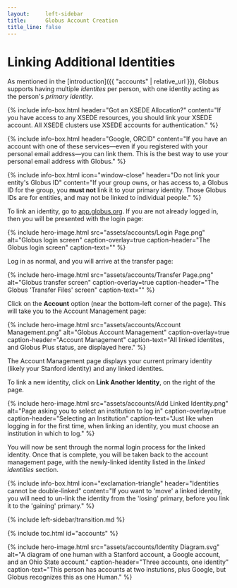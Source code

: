```yaml
---
layout:     left-sidebar
title:      Globus Account Creation
title_line: false
---
```


# Linking Additional Identities

As mentioned in the [introduction]({{ "accounts" | relative_url }}), Globus
supports having multiple _identites_ per person, with one identity acting as
the person's _primary identity_.

{% include info-box.html
   header="Got an XSEDE Allocation?"
   content="If you have access to any XSEDE resources, you should link your XSEDE account.  All XSEDE clusters use XSEDE accounts for authentication."
%}

{% include info-box.html
   header="Google, ORCID"
   content="If you have an account with one of these services—even if you registered with your personal email address—you can link them.  This is the best way to use your personal email address with Globus."
%}

{% include info-box.html
   icon="window-close"
   header="Do not link your entity's Globus ID"
   content="If your group owns, or has access to, a Globus ID for the group, you <b>must not</b> link it to your primary identity.  Those Globus IDs are for entities, and may not be linked to individual people."
%}

To link an identity, go to [app.globus.org](https://app.globus.org).  If you
are not already logged in, then you will be presented with the login page:

{% include hero-image.html
   src="assets/accounts/Login Page.png"
   alt="Globus login screen"
   caption-overlay=true
   caption-header="The Globus login screen"
   caption-text=""
%}

Log in as normal, and you will arrive at the transfer page:

{% include hero-image.html
   src="assets/accounts/Transfer Page.png"
   alt="Globus transfer screen"
   caption-overlay=true
   caption-header="The Globus 'Transfer Files' screen"
   caption-text=""
%}

Click on the **<i class="fas fa-user-circle"></i> Account** option (near the bottom-left corner of the page).  This will
take you to the Account Management page:

{% include hero-image.html
   src="assets/accounts/Account Management.png"
   alt="Globus Account Management"
   caption-overlay=true
   caption-header="Account Management"
   caption-text="All linked identites, and Globus Plus status, are displayed here."
%}

The Account Management page displays your current primary identity (likely your
Stanford identity) and any linked identites.

To link a new identity, click on **<i class="fas fa-id-card"></i><i class="fas fa-plus-circle"></i> Link Another Identity**, on the right of the page.

{% include hero-image.html
   src="assets/accounts/Add Linked Identity.png"
   alt="Page asking you to select an institution to log in"
   caption-overlay=true
   caption-header="Selecting an Institution"
   caption-text="Just like when logging in for the first time, when linking an identity, you must choose an institution in which to log."
%}

You will now be sent through the normal login process for the linked identity.
Once that is complete, you will be taken back to the account management page,
with the newly-linked identity listed in the _linked identities_ section.

{% include info-box.html
   icon="exclamation-triangle"
   header="Identities cannot be double-linked"
   content="If you want to 'move' a linked identity, you will need to un-link the identity from the 'losing' primary, before you link it to the 'gaining' primary."
%}

{% include left-sidebar/transition.md %}

{% include toc.html id="accounts" %}

<a name="example"></a>
{% include hero-image.html
   src="assets/accounts/Identity Diagram.svg"
   alt="A diagram of one human with a Stanford account, a Google account, and an Ohio State account."
   caption-header="Three accounts, one identity"
   caption-text="This person has accounts at two instutions, plus Google, but Globus recognizes this as one Human."
%}
